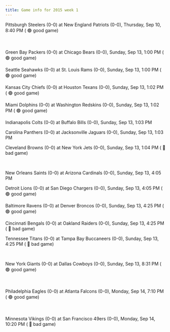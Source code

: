 ```yaml
---
title: Game info for 2015 week 1
---
```

Pittsburgh Steelers (0-0) at New England Patriots (0-0), Thursday, Sep 10, 8:40 PM (	:green_circle: good game)


<br/>

Green Bay Packers (0-0) at Chicago Bears (0-0), Sunday, Sep 13, 1:00 PM (	:green_circle: good game)

Seattle Seahawks (0-0) at St. Louis Rams (0-0), Sunday, Sep 13, 1:00 PM (	:green_circle: good game)

Kansas City Chiefs (0-0) at Houston Texans (0-0), Sunday, Sep 13, 1:02 PM (	:green_circle: good game)

Miami Dolphins (0-0) at Washington Redskins (0-0), Sunday, Sep 13, 1:02 PM (	:green_circle: good game)

Indianapolis Colts (0-0) at Buffalo Bills (0-0), Sunday, Sep 13, 1:03 PM

Carolina Panthers (0-0) at Jacksonville Jaguars (0-0), Sunday, Sep 13, 1:03 PM

Cleveland Browns (0-0) at New York Jets (0-0), Sunday, Sep 13, 1:04 PM (	:red_circle: bad game)


<br/>

New Orleans Saints (0-0) at Arizona Cardinals (0-0), Sunday, Sep 13, 4:05 PM

Detroit Lions (0-0) at San Diego Chargers (0-0), Sunday, Sep 13, 4:05 PM (	:green_circle: good game)

Baltimore Ravens (0-0) at Denver Broncos (0-0), Sunday, Sep 13, 4:25 PM (	:green_circle: good game)

Cincinnati Bengals (0-0) at Oakland Raiders (0-0), Sunday, Sep 13, 4:25 PM (	:red_circle: bad game)

Tennessee Titans (0-0) at Tampa Bay Buccaneers (0-0), Sunday, Sep 13, 4:25 PM (	:red_circle: bad game)


<br/>

New York Giants (0-0) at Dallas Cowboys (0-0), Sunday, Sep 13, 8:31 PM (	:green_circle: good game)


<br/>

Philadelphia Eagles (0-0) at Atlanta Falcons (0-0), Monday, Sep 14, 7:10 PM (	:green_circle: good game)


<br/>

Minnesota Vikings (0-0) at San Francisco 49ers (0-0), Monday, Sep 14, 10:20 PM (	:red_circle: bad game)

